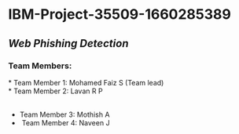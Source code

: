 # IBM-Project-35509-1660285389
## *Web Phishing Detection* 
### Team Members: 
* Team Member 1: Mohamed Faiz S (Team lead)<br/> 
* Team Member 2: Lavan R P <br/>  
* Team Member 3: Mothish A <br/> 
*  Team Member 4: Naveen J <br/>
